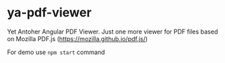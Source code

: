 # ya-pdf-viewer
Yet Antoher Angular PDF Viewer.
Just one more viewer for PDF files based on Mozilla PDF.js (https://mozilla.github.io/pdf.js/)

For demo use `npm start` command
